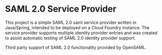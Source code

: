SAML 2.0 Service Provider
=========================

This project is a simple SAML 2.0 saml service provider written in Java/Spring, 
intended to be deployed on a Cloud Foundry instance.  The service provider 
supports multiple identity provider entries and was created to assist automatic
testing of SAML 2.0 identity provider support.

Third party support of SAML 2.0 functionality provided by OpenSAML.
